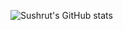 ![Sushrut's GitHub stats](https://github-readme-stats.vercel.app/api?username=ctrl-alt-Elite&show_icons=true&theme=transparent)
